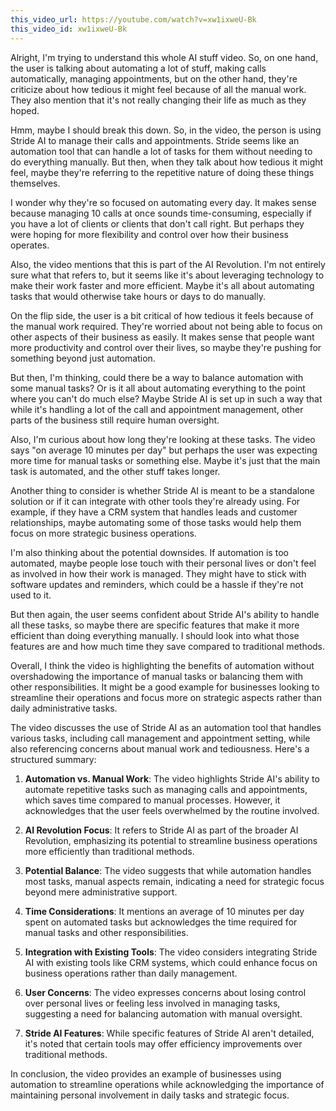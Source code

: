 ```yaml
---
this_video_url: https://youtube.com/watch?v=xw1ixweU-Bk
this_video_id: xw1ixweU-Bk
---
```

<think>
Alright, I'm trying to understand this whole AI stuff video. So, on one hand, the user is talking about automating a lot of stuff, making calls automatically, managing appointments, but on the other hand, they're criticize about how tedious it might feel because of all the manual work. They also mention that it's not really changing their life as much as they hoped.

Hmm, maybe I should break this down. So, in the video, the person is using Stride AI to manage their calls and appointments. Stride seems like an automation tool that can handle a lot of tasks for them without needing to do everything manually. But then, when they talk about how tedious it might feel, maybe they're referring to the repetitive nature of doing these things themselves.

I wonder why they're so focused on automating every day. It makes sense because managing 10 calls at once sounds time-consuming, especially if you have a lot of clients or clients that don't call right. But perhaps they were hoping for more flexibility and control over how their business operates.

Also, the video mentions that this is part of the AI Revolution. I'm not entirely sure what that refers to, but it seems like it's about leveraging technology to make their work faster and more efficient. Maybe it's all about automating tasks that would otherwise take hours or days to do manually.

On the flip side, the user is a bit critical of how tedious it feels because of the manual work required. They're worried about not being able to focus on other aspects of their business as easily. It makes sense that people want more productivity and control over their lives, so maybe they're pushing for something beyond just automation.

But then, I'm thinking, could there be a way to balance automation with some manual tasks? Or is it all about automating everything to the point where you can't do much else? Maybe Stride AI is set up in such a way that while it's handling a lot of the call and appointment management, other parts of the business still require human oversight.

Also, I'm curious about how long they're looking at these tasks. The video says "on average 10 minutes per day" but perhaps the user was expecting more time for manual tasks or something else. Maybe it's just that the main task is automated, and the other stuff takes longer.

Another thing to consider is whether Stride AI is meant to be a standalone solution or if it can integrate with other tools they're already using. For example, if they have a CRM system that handles leads and customer relationships, maybe automating some of those tasks would help them focus on more strategic business operations.

I'm also thinking about the potential downsides. If automation is too automated, maybe people lose touch with their personal lives or don't feel as involved in how their work is managed. They might have to stick with software updates and reminders, which could be a hassle if they're not used to it.

But then again, the user seems confident about Stride AI's ability to handle all these tasks, so maybe there are specific features that make it more efficient than doing everything manually. I should look into what those features are and how much time they save compared to traditional methods.

Overall, I think the video is highlighting the benefits of automation without overshadowing the importance of manual tasks or balancing them with other responsibilities. It might be a good example for businesses looking to streamline their operations and focus more on strategic aspects rather than daily administrative tasks.
</think>

The video discusses the use of Stride AI as an automation tool that handles various tasks, including call management and appointment setting, while also referencing concerns about manual work and tediousness. Here's a structured summary:

1. **Automation vs. Manual Work**: The video highlights Stride AI's ability to automate repetitive tasks such as managing calls and appointments, which saves time compared to manual processes. However, it acknowledges that the user feels overwhelmed by the routine involved.

2. **AI Revolution Focus**: It refers to Stride AI as part of the broader AI Revolution, emphasizing its potential to streamline business operations more efficiently than traditional methods.

3. **Potential Balance**: The video suggests that while automation handles most tasks, manual aspects remain, indicating a need for strategic focus beyond mere administrative support.

4. **Time Considerations**: It mentions an average of 10 minutes per day spent on automated tasks but acknowledges the time required for manual tasks and other responsibilities.

5. **Integration with Existing Tools**: The video considers integrating Stride AI with existing tools like CRM systems, which could enhance focus on business operations rather than daily management.

6. **User Concerns**: The video expresses concerns about losing control over personal lives or feeling less involved in managing tasks, suggesting a need for balancing automation with manual oversight.

7. **Stride AI Features**: While specific features of Stride AI aren't detailed, it's noted that certain tools may offer efficiency improvements over traditional methods.

In conclusion, the video provides an example of businesses using automation to streamline operations while acknowledging the importance of maintaining personal involvement in daily tasks and strategic focus.
